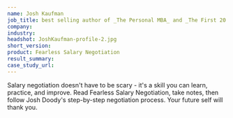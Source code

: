 ```yaml
---
name: Josh Kaufman
job_title: best selling author of _The Personal MBA_ and _The First 20 Hours_
company: 
industry: 
headshot: JoshKaufman-profile-2.jpg
short_version: 
product: Fearless Salary Negotiation
result_summary: 
case_study_url: 
---
```


Salary negotiation doesn't have to be scary - it's a skill you can learn, practice, and improve. Read Fearless Salary Negotiation, take notes, then follow Josh Doody's step-by-step negotiation process. Your future self will thank you.